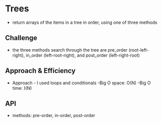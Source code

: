 # Trees
- return arrays of the items in a tree in order, using one of three methods

## Challenge
- the three methods search through the tree are pre_order (root-left-right), in_order (left-root-right), and post_order (left-right-root)

## Approach & Efficiency
- Approach - I used loops and conditionals
-Big O space: O(N)
-Big O time: )(N)

## API
- methods: pre-order, in-order, post-order
